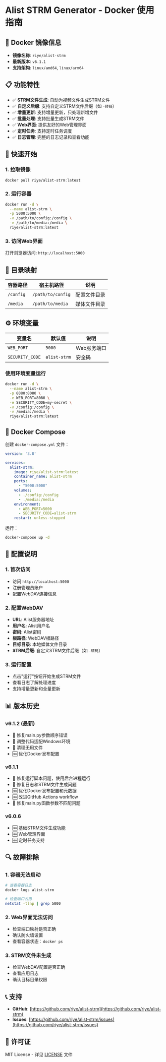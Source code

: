 # Alist STRM Generator - Docker 使用指南

## 🐳 Docker 镜像信息

- **镜像名称**: `riye/alist-strm`
- **最新版本**: `v6.1.1`
- **支持架构**: `linux/amd64`, `linux/arm64`

## 📋 功能特性

- ✅ **STRM文件生成**: 自动为视频文件生成STRM文件
- ✅ **自定义后缀**: 支持自定义STRM文件后缀（如 `-转码`）
- ✅ **增量更新**: 支持增量更新，只处理新增文件
- ✅ **批量处理**: 支持批量生成STRM文件
- ✅ **Web界面**: 提供友好的Web管理界面
- ✅ **定时任务**: 支持定时任务调度
- ✅ **日志管理**: 完整的日志记录和查看功能

## 🚀 快速开始

### 1. 拉取镜像
```bash
docker pull riye/alist-strm:latest
```

### 2. 运行容器
```bash
docker run -d \
  --name alist-strm \
  -p 5000:5000 \
  -v /path/to/config:/config \
  -v /path/to/media:/media \
  riye/alist-strm:latest
```

### 3. 访问Web界面
打开浏览器访问: `http://localhost:5000`

## 📁 目录映射

| 容器路径 | 宿主机路径 | 说明 |
|---------|-----------|------|
| `/config` | `/path/to/config` | 配置文件目录 |
| `/media` | `/path/to/media` | 媒体文件目录 |

## ⚙️ 环境变量

| 变量名 | 默认值 | 说明 |
|--------|--------|------|
| `WEB_PORT` | `5000` | Web服务端口 |
| `SECURITY_CODE` | `alist-strm` | 安全码 |

### 使用环境变量运行
```bash
docker run -d \
  --name alist-strm \
  -p 8080:8080 \
  -e WEB_PORT=8080 \
  -e SECURITY_CODE=my-secret \
  -v /config:/config \
  -v /media:/media \
  riye/alist-strm:latest
```

## 🐳 Docker Compose

创建 `docker-compose.yml` 文件：

```yaml
version: '3.8'

services:
  alist-strm:
    image: riye/alist-strm:latest
    container_name: alist-strm
    ports:
      - "5000:5000"
    volumes:
      - ./config:/config
      - ./media:/media
    environment:
      - WEB_PORT=5000
      - SECURITY_CODE=alist-strm
    restart: unless-stopped
```

运行：
```bash
docker-compose up -d
```

## 🔧 配置说明

### 1. 首次访问
- 访问 `http://localhost:5000`
- 注册管理员账户
- 配置WebDAV连接信息

### 2. 配置WebDAV
- **URL**: Alist服务器地址
- **用户名**: Alist用户名
- **密码**: Alist密码
- **根路径**: WebDAV根路径
- **目标目录**: 本地媒体文件目录
- **STRM后缀**: 自定义STRM文件后缀（如 `-转码`）

### 3. 运行配置
- 点击"运行"按钮开始生成STRM文件
- 查看日志了解处理进度
- 支持增量更新和全量更新

## 📊 版本历史

### v6.1.2 (最新)
- 🐛 修复main.py参数顺序错误
- 🐛 调整代码适配Windows环境
- 🧹 清理无用文件
- 🆕 优化Docker发布配置

### v6.1.1
- 🐛 修复运行脚本问题，使用后台进程运行
- 🐛 修复日志和STRM文件生成问题
- 🆕 优化Docker发布配置和元数据
- 🆕 改进GitHub Actions workflow
- 🐛 修复main.py函数参数不匹配问题

### v6.0.6
- 🆕 基础STRM文件生成功能
- 🆕 Web管理界面
- 🆕 定时任务支持

## 🔍 故障排除

### 1. 容器无法启动
```bash
# 查看容器日志
docker logs alist-strm

# 检查端口占用
netstat -tlnp | grep 5000
```

### 2. Web界面无法访问
- 检查端口映射是否正确
- 确认防火墙设置
- 查看容器状态：`docker ps`

### 3. STRM文件未生成
- 检查WebDAV配置是否正确
- 查看应用日志
- 确认目标目录权限

## 📞 支持

- **GitHub**: [https://github.com/riye/alist-strm](https://github.com/riye/alist-strm)
- **Issues**: [https://github.com/riye/alist-strm/issues](https://github.com/riye/alist-strm/issues)

## 📄 许可证

MIT License - 详见 [LICENSE](LICENSE) 文件 